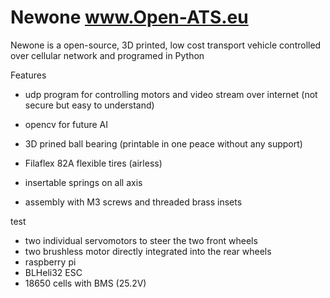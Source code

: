 # Newone www.Open-ATS.eu
Newone is a open-source, 3D printed, low cost transport vehicle controlled over cellular network and programed in Python


Features
- udp program for controlling motors and video stream over internet (not secure but easy to understand)
- opencv for future AI 

- 3D prined ball bearing (printable in one peace without any support)
- Filaflex 82A flexible tires (airless)
- insertable springs on all axis
- assembly with M3 screws and threaded brass insets

test
  - two individual servomotors to steer the two front wheels
  - two brushless motor directly integrated into the rear wheels 
  - raspberry pi
  - BLHeli32 ESC
  - 18650 cells with BMS (25.2V)
